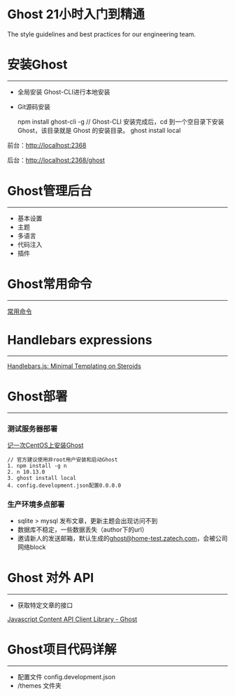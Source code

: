 # Ghost 21小时入门到精通

The style guidelines and best practices for our engineering team.

# 安装Ghost

---

- 全局安装 Ghost-CLI进行本地安装
- Git源码安装

    npm install ghost-cli -g
    // Ghost-CLI 安装完成后，cd 到一个空目录下安装 Ghost，该目录就是 Ghost 的安装目录。
    ghost install local

前台：[http://localhost:2368](http://localhost:2368/)

后台：[http://localhost:2368/ghost](http://localhost:2368/ghost)

# Ghost管理后台

---

- 基本设置
- 主题
- 多语言
- 代码注入
- 插件

# Ghost常用命令

---

[常用命令](https://www.notion.so/d8e273522fb246b196b219672190c729)

# Handlebars expressions

---

[Handlebars.js: Minimal Templating on Steroids](https://handlebarsjs.com/expressions.html)

# Ghost部署

---

### 测试服务器部署

[记一次CentOS上安装Ghost](https://freekingd.com/ghost-install/)

    // 官方建议使用非root用户安装和启动Ghost
    1. npm install -g n
    2. n 10.13.0
    3. ghost install local
    4. config.development.json配置0.0.0.0

### 生产环境多点部署

- sqlite > mysql 发布文章，更新主题会出现访问不到
- 数据库不稳定，一些数据丢失（author下的url）
- 邀请新人的发送邮箱，默认生成的[ghost@home-test.zatech.com](mailto:ghost@home-test.zatech.com)，会被公司网络block

# Ghost 对外 API

---

- 获取特定文章的接口

[Javascript Content API Client Library - Ghost](https://docs.ghost.org/api/javascript/content/)

# Ghost项目代码详解

---

- 配置文件 config.development.json
- /themes 文件夹